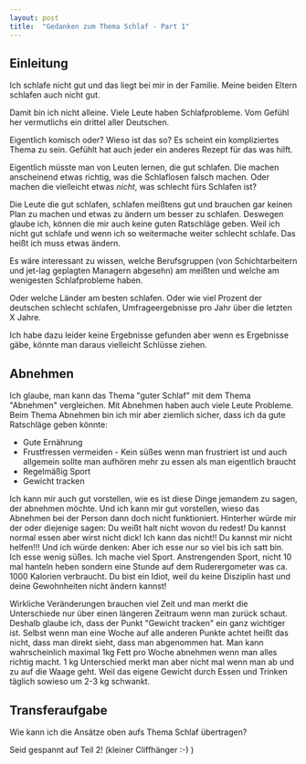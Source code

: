 ```yaml
---
layout: post
title:  "Gedanken zum Thema Schlaf - Part 1"
---
```


## Einleitung

Ich schlafe nicht gut und das liegt bei mir in der Familie. Meine beiden Eltern schlafen auch nicht gut.

Damit bin ich nicht alleine. Viele Leute haben Schlafprobleme. Vom Gefühl her vermutlichs ein drittel aller Deutschen.

Eigentlich komisch oder? Wieso ist das so? Es scheint ein kompliziertes Thema zu sein. Gefühlt hat auch jeder ein anderes Rezept für das was hilft.

Eigentlich müsste man von Leuten lernen, die gut schlafen. Die machen anscheinend etwas richtig, was die Schlaflosen falsch machen. Oder machen die vielleicht etwas _nicht_, was schlecht fürs Schlafen ist?

Die Leute die gut schlafen, schlafen meißtens gut und brauchen gar keinen Plan zu machen und etwas zu ändern um besser zu schlafen. Deswegen glaube ich, können die mir auch keine guten Ratschläge geben. Weil ich nicht gut schlafe und wenn ich so weitermache weiter schlecht schlafe. Das heißt ich muss etwas ändern.

Es wäre interessant zu wissen, welche Berufsgruppen (von Schichtarbeitern und jet-lag geplagten Managern abgesehn) am meißten und welche am wenigesten Schlafprobleme haben.

Oder welche Länder am besten schlafen. Oder wie viel Prozent der deutschen schlecht schlafen, Umfrageergebnisse pro Jahr über die letzten X Jahre.

 Ich habe dazu leider keine Ergebnisse gefunden aber wenn es Ergebnisse gäbe, könnte man daraus vielleicht Schlüsse ziehen.

## Abnehmen

Ich glaube, man kann das Thema "guter Schlaf" mit dem Thema "Abnehmen" vergleichen. Mit Abnehmen haben auch viele Leute Probleme. Beim Thema Abnehmen bin ich mir aber ziemlich sicher, dass ich da gute Ratschläge geben könnte:

- Gute Ernährung
- Frustfressen vermeiden - Kein süßes wenn man frustriert ist und auch allgemein sollte man aufhören mehr zu essen als man eigentlich braucht
- Regelmäßig Sport
- Gewicht tracken

Ich kann mir auch gut vorstellen, wie es ist diese Dinge jemandem zu sagen, der abnehmen möchte. Und ich kann mir gut vorstellen, wieso das Abnehmen bei der Person dann doch nicht funktioniert. Hinterher würde mir der oder diejenige sagen: Du weißt halt nicht wovon du redest! Du kannst normal essen aber wirst nicht dick! Ich kann das nicht!! Du kannst mir nicht helfen!!! Und ich würde denken: Aber ich esse nur so viel bis ich satt bin. Ich esse wenig süßes. Ich mache viel Sport. Anstrengenden Sport, nicht 10 mal hanteln heben sondern eine Stunde auf dem Ruderergometer was ca. 1000 Kalorien verbraucht. Du bist ein Idiot, weil du keine Disziplin hast und deine Gewohnheiten nicht ändern kannst!

Wirkliche Veränderungen brauchen viel Zeit und man merkt die Unterschiede nur über einen längeren Zeitraum wenn man zurück schaut. Deshalb glaube ich, dass der Punkt "Gewicht tracken" ein ganz wichtiger ist. Selbst wenn man eine Woche auf alle anderen Punkte achtet heißt das nicht, dass man direkt sieht, dass man abgenommen hat. Man kann wahrscheinlich maximal 1kg Fett pro Woche abnehmen wenn man alles richtig macht. 1 kg Unterschied merkt man aber nicht mal wenn man ab und zu auf die Waage geht. Weil das eigene Gewicht durch Essen und Trinken täglich sowieso um 2-3 kg schwankt.

## Transferaufgabe

Wie kann ich die Ansätze oben aufs Thema Schlaf übertragen?

Seid gespannt auf Teil 2! (kleiner Cliffhänger :-) )